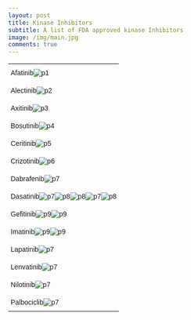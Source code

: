 ```yaml
---
layout: post
title: Kinase Inhibitors
subtitle: A list of FDA approved kinase Inhibitors  
image: /img/main.jpg
comments: true
---
```


<style type="text/css">
.tg  {border-collapse:collapse;border-spacing:0;}
.tg td{border-color:black;border-style:solid;border-width:0px;font-family:Arial, sans-serif;font-size:14px;
  overflow:hidden;padding:10px 5px;word-break:normal;}
.tg th{border-color:black;border-style:solid;border-width:0px;font-family:Arial, sans-serif;font-size:14px;
  font-weight:normal;overflow:hidden;padding:10px 5px;word-break:normal;}
.tg .tg-0pky{border-color:inherit;text-align:left;vertical-align:top}
</style>
<table class="tg">
  <tr>
    <th class="tg-0pky">Afatinib<img src="/img/afatinib.jpg" alt="p1"></th>
  </tr>
  
  <tr>
    <th class="tg-0pky">Alectinib<img src="/img/Alectinib.jpg" alt="p2"></th>
  </tr>
  
  <tr>
    <th class="tg-0pky">Axitinib<img src="/img/Axitinib.jpg" alt="p3"></th>
  </tr>
  
  <tr>
    <th class="tg-0pky">Bosutinib<img src="/img/Bosutinib.jpg" alt="p4"></th>
  </tr>
  
  <tr>
    <th class="tg-0pky">Ceritinib<img src="/img/Ceritinib.jpg" alt="p5"></th>
  </tr>
  
  <tr>
    <th class="tg-0pky">Crizotinib<img src="/img/Crizotinib.jpg" alt="p6"></th>
  </tr>
  
  <tr>
    <th class="tg-0pky">Dabrafenib<img src="/img/Dabrafenib.jpg" alt="p7"></th>
  </tr>
  
  <tr>
    <th class="tg-0pky">Dasatinib<img src="/img/Dasatinib0.jpg" alt="p7"><img src="/img/Dasatinib00.jpg" alt="p8"><img src="/img/Dasatinib000.jpg" alt="p8"><img src="/img/Dasatinib0000.jpg" alt="p7"><img src="/img/Dasatinib00000.jpg" alt="p8"></th>
  </tr>
  
  <tr>
    <th class="tg-0pky">Gefitinib<img src="/img/Gefitinib0.jpg" alt="p9"><img src="/img/Gefitinib00.jpg" alt="p9"></th>
  </tr>
  
   <tr>
    <th class="tg-0pky">Imatinib<img src="/img/Imatinib0.jpg" alt="p9"><img src="/img/Imatinib00.jpg" alt="p9"></th>
  </tr>
 
 <tr>
    <th class="tg-0pky">Lapatinib<img src="/img/Lapatinib.jpg" alt="p7"></th>
  </tr>
  
  <tr>
    <th class="tg-0pky">Lenvatinib<img src="/img/Lenvatinib.jpg" alt="p7"></th>
  </tr>
  
   <tr>
    <th class="tg-0pky">Nilotinib<img src="/img/Nilotinib.jpg" alt="p7"></th>
  </tr>
  
   <tr>
    <th class="tg-0pky">Palbociclib<img src="/img/Palbociclib.jpg" alt="p7"></th>
  </tr>
  

 
  
  
 
  
  

  
 
</table>
